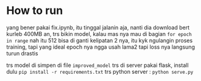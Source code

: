 # How to run

yang bener pakai fix.ipynb, itu tinggal jalanin aja, nanti dia download bert kurleb 400MB an, trs bikin model, kalau mas nya mau di bagian `for epoch in range` nah itu 512 bisa di ganti kelipatan 2 nya, itu kyk ngulangin proses training, tapi yang ideal epoch nya ngga usah lama2 tapi loss nya langsung turun drastis

trs model di simpen di file `improved_model` trs di server pakai flask, install dulu `pip install -r requirements.txt` trs python server : `python serve.py`
